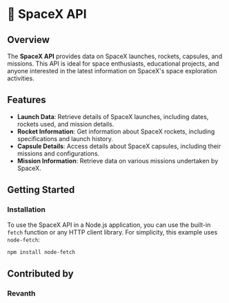 # 🚀 SpaceX API

## Overview

The **SpaceX API** provides data on SpaceX launches, rockets, capsules, and missions. This API is ideal for space enthusiasts, educational projects, and anyone interested in the latest information on SpaceX's space exploration activities.

## Features

- **Launch Data**: Retrieve details of SpaceX launches, including dates, rockets used, and mission details.
- **Rocket Information**: Get information about SpaceX rockets, including specifications and launch history.
- **Capsule Details**: Access details about SpaceX capsules, including their missions and configurations.
- **Mission Information**: Retrieve data on various missions undertaken by SpaceX.

## Getting Started

### Installation

To use the SpaceX API in a Node.js application, you can use the built-in `fetch` function or any HTTP client library. For simplicity, this example uses `node-fetch`:

```bash
npm install node-fetch
```
## Contributed by
### Revanth
##
